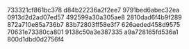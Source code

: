 733321cf861bc378
d84b22236a2f2ee7
9791bed6abec32ea
0913d2d2ad07ed57
492599a30a305ae8
2810dad6f4b9f289
872a710e85a736b7
83b72803ff58e3f7
626aeded458d9575
70631e73380ca801
9138c50a3e387335
a9a728165fd536a1
800d1dbd0d2756f4
